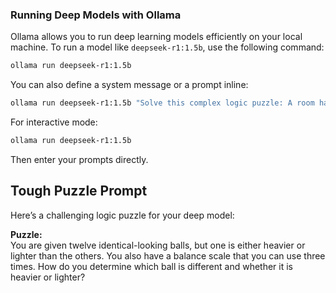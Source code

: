 ### Running Deep Models with Ollama

Ollama allows you to run deep learning models efficiently on your local machine. To run a model like `deepseek-r1:1.5b`, use the following command:

```sh
ollama run deepseek-r1:1.5b
```

You can also define a system message or a prompt inline:

```sh
ollama run deepseek-r1:1.5b "Solve this complex logic puzzle: A room has three light bulbs, each connected to one of three switches outside the room. You can toggle the switches, but you can only enter the room once. How do you determine which switch controls which bulb?"
```

For interactive mode:

```sh
ollama run deepseek-r1:1.5b
```

Then enter your prompts directly.

## Tough Puzzle Prompt

Here’s a challenging logic puzzle for your deep model:

**Puzzle:**  
You are given twelve identical-looking balls, but one is either heavier or lighter than the others. You also have a balance scale that you can use three times. How do you determine which ball is different and whether it is heavier or lighter?
